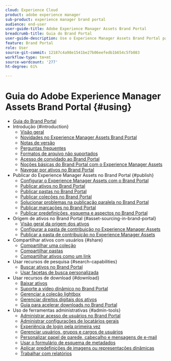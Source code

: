 ```yaml
---
cloud: Experience Cloud
product: adobe experience manager
sub-product: experience manager brand portal
audience: end-user
user-guide-title: Adobe Experience Manager Assets Brand Portal
breadcrumb-title: Guia do Brand Portal
user-guide-description: Use o Experience Manager Assets Brand Portal para atender às necessidades de marketing, distribuindo com segurança os ativos de marca e produto aprovados a agências externas, parceiros, equipes internas e revendedores para download.
feature: Brand Portal
role: User
source-git-commit: 12187c4a98e1541be27b06eefedb1b654c5fb083
workflow-type: tm+mt
source-wordcount: '277'
ht-degree: 61%

---
```



# Guia do Adobe Experience Manager Assets Brand Portal {#using}

+ [Guia do Brand Portal](using/home.md)
+ Introdução {#introduction}
   + [Visão geral](using/brand-portal.md)
   + [Novidades no Experience Manager Assets Brand Portal](using/whats-new.md)
   + [Notas de versão](using/brand-portal-release-notes.md)
   + [Perguntas frequentes ](using/brand-portal-faqs.md)
   + [Formatos de arquivo não suportados](using/brand-portal-supported-formats.md)
   + [Acesso de convidado ao Brand Portal](using/guest-access.md)
   + [Noções básicas do Brand Portal com o Experience Manager Assets](https://experienceleague.adobe.com/docs/experience-manager-brand-portal/using/home.html)
   + [Navegar por ativos no Brand Portal](using/browse-assets-brand-portal.md)
+ Publicar do Experience Manager Assets no Brand Portal {#publish}
   + [Configurar o Experience Manager Assets com o Brand Portal](using/configure-aem-assets-with-brand-portal.md)
   + [Publicar ativos no Brand Portal](https://experienceleague.adobe.com/docs/experience-manager-65/assets/brandportal/brand-portal-publish-assets.html)
   + [Publicar pastas no Brand Portal](https://experienceleague.adobe.com/docs/experience-manager-65/assets/brandportal/brand-portal-publish-folder.html)
   + [Publicar coleções no Brand Portal](https://experienceleague.adobe.com/docs/experience-manager-65/assets/brandportal/brand-portal-publish-collection.html)
   + [Solucionar problemas na publicação paralela no Brand Portal](using/troubleshoot-parallel-publishing.md)
   + [Publicar marcações no Brand Portal](using/brand-portal-publish-tags.md)
   + [Publicar predefinições, esquema e aspectos no Brand Portal](using/publish-schema-search-facets-presets.md)
+ Origem de ativos no Brand Portal {#asset-sourcing-in-brand-portal}
   + [Visão geral da origem dos ativos](using/brand-portal-asset-sourcing.md)
   + [Configurar a pasta de contribuição no Experience Manager Assets](using/brand-portal-publish-contribution-folder-to-brand-portal.md)
   + [Publicar a pasta de contribuição no Experience Manager Assets](using/brand-portal-publish-contribution-folder-to-aem-assets.md)
+ Compartilhar ativos com usuários {#share}
   + [Compartilhar uma coleção](using/brand-portal-share-collection.md)
   + [Compartilhar pastas](using/brand-portal-sharing-folders.md)
   + [Compartilhar ativos como um link](using/brand-portal-link-share.md)
+ Usar recursos de pesquisa {#search-capabilities}
   + [Buscar ativos no Brand Portal](using/brand-portal-searching.md)
   + [Usar facetas de busca personalizada](using/brand-portal-search-facets.md)
+ Usar recursos de download {#download}
   + [Baixar ativos](using/download-assets.md)
   + [Suporte a vídeo dinâmico no Brand Portal](using/dynamic-video-brand-portal.md)
   + [Gerenciar a coleção lightbox](using/brand-portal-light-box.md)
   + [Gerenciar direitos digitais dos ativos](using/manage-digital-rights-of-assets.md)
   + [Guia para acelerar downloads no Brand Portal](using/accelerated-download.md)
+ Uso de ferramentas administrativas {#admin-tools}
   + [Administrar acesso de usuários no Brand Portal](using/access-configurations-brand-portal.md)
   + [Administrar configurações de locatários gerais](using/brand-portal-general-configuration.md)
   + [Experiência de login pela primeira vez](using/brand-portal-onboarding.md)
   + [Gerenciar usuários, grupos e cargos de usuários](using/brand-portal-adding-users.md)
   + [Personalizar papel de parede, cabeçalho e mensagens de e-mail](using/brand-portal-branding.md)
   + [Usar o formulário de esquema de metadados](using/brand-portal-metadata-schemas.md)
   + [Aplicar predefinições de imagens ou representações dinâmicas](using/brand-portal-image-presets.md)
   + [Trabalhar com relatórios](using/brand-portal-reports.md)

